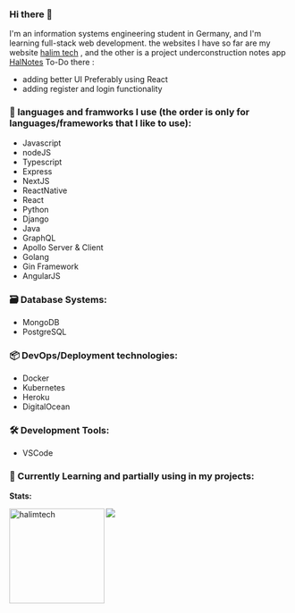 ### Hi there 👋

<!--
**halimtech/halimtech** is a ✨ _special_ ✨ repository because its `README.md` (this file) appears on your GitHub profile.

Here are some ideas to get you started:

- 🔭 I’m currently working on ...
- 🌱 I’m currently learning ...
- 👯 I’m looking to collaborate on ...
- 🤔 I’m looking for help with ...
- 💬 Ask me about ...
- 📫 How to reach me: ...
- 😄 Pronouns: ...
- ⚡ Fun fact: ...
-->

I'm an information systems engineering student in Germany, and I'm learning full-stack web development. the websites I have so far are my website [halim tech](https://halimtech.vercel.app/) , and the other is a project underconstruction notes app [HalNotes](https://sleepy-peak-89229.herokuapp.com/) To-Do there : 
  * adding better UI Preferably using React
  * adding register and login functionality
  
### 📔 languages and framworks I use (the order is only for languages/frameworks that I like to use):
* Javascript
* nodeJS
* Typescript
* Express
* NextJS
* ReactNative
* React
* Python
* Django
* Java
* GraphQL
* Apollo Server & Client
* Golang
* Gin Framework
* AngularJS

### 🗃 Database Systems:
* MongoDB
* PostgreSQL

### 📦 DevOps/Deployment technologies:
* Docker
* Kubernetes
* Heroku
* DigitalOcean

### 🛠 Development Tools:
* VSCode

### 🌱 Currently Learning and partially using in my projects:

**Stats:**

<img height="170" align="left" src="https://github-readme-stats.vercel.app/api?username=halimtech&count_private=true&include_all_commits=true&theme=radical&show_icons=true" alt="halimtech" />
<img src="https://github-readme-stats.vercel.app/api/top-langs/?username=halimtech&layout=compact&theme=radical" />
